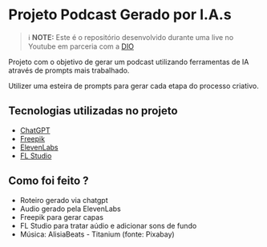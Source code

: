 # Projeto Podcast Gerado por I.A.s


 > ℹ️ **NOTE:** Este é o repositório desenvolvido durante uma live no Youtube em parceria com a [DIO](https://dio.me)

Projeto com o objetivo de gerar um podcast utilizando ferramentas de IA através de prompts mais trabalhado.

Utilizer uma esteira de prompts para gerar cada etapa do processo criativo.

## Tecnologias utilizadas no projeto

- [ChatGPT](https://chat.openai.com/) 
- [Freepik](https://br.freepik.com/)
- [ElevenLabs](https://beta.elevenlabs.io/)
- [FL Studio](https://www.image-line.com/)

## Como foi feito ?

- Roteiro gerado via chatgpt
- Audio gerado pela ElevenLabs
- Freepik para gerar capas
- FL Studio para tratar aúdio e adicionar sons de fundo
- Música: AlisiaBeats - Titanium (fonte: Pixabay)

